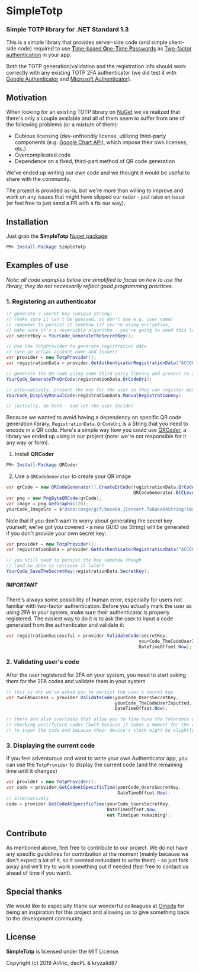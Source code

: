 # SimpleTotp
### Simple TOTP library for .NET Standard 1.3

This is a simple library that provides server-side code (and simple client-side code) required to use [**T**ime-based **O**ne-**T**ime **P**asswords](https://en.wikipedia.org/wiki/Time-based_One-time_Password_algorithm) as [Two-factor authentication](https://en.wikipedia.org/wiki/Multi-factor_authentication) in your app.

Both the TOTP generation/validation and the registration info should work correctly with any existing TOTP 2FA authenticator (we did test it with [Google Authenticator](https://play.google.com/store/apps/details?id=com.google.android.apps.authenticator2) and [Microsoft Authenticator](https://play.google.com/store/apps/details?id=com.azure.authenticator)).

## Motivation
When looking for an existing TOTP library on [NuGet](https://www.nuget.org/) we've realized that there's only a couple available and all of them seem to suffer from one of the following problems (or a mixture of them):

* Dubious licensing (dev-unfriendly license, utilizing third-party components (e.g. [Google Chart API](https://en.wikipedia.org/wiki/Google_Chart_API)), which impose their own licenses, etc.)
* Overcomplicated code
* Dependence on a fixed, third-part method of QR code generation

We've ended up writing our own code and we thought it would be useful to share with the community.

The project is provided as-is, but we're more than willing to improve and work on any issues that might have slipped our radar - just raise an issue (or feel free to just send a PR with a fix our way).

## Installation

Just grab the **SimpleTotp** [Nuget package](https://www.nuget.org/packages/SimpleTotp/):

```powershell
PM> Install-Package SimpleTotp
```

## Examples of use

*Note: all code examples below are simplified to focus on how to use the library, they do not necessarily reflect good programming practices.*

### 1. Registering an authenticator

```csharp
// generate a secret key (unique string)
// (make sure it can't be guessed, so don't use e.g. user name)
// remember to persist it somehow (if you're using encryption,
// make sure it's a reversible algorithm - you're going to need this later)
var secretKey = YourCode_GenerateTheSecretKey();

// Use the TotpProvider to generate registration data
// (use an actual account name and issuer)
var provider = new TotpProvider();
var registrationData = provider.GetAuthenticatorRegistrationData("ACCOUNT_NAME", "ISSUER", secretKey);

// generate the QR code using some third-party library and present to the user
YourCode_GenerateTheQrCode(registrationData.QrCodeUri);

// alternatively, present the key for the user so they can register manually
YourCode_DisplayManualCode(registrationData.ManualRegistrationKey)

// (actually, do both - and let the user decide)
```

Because we wanted to avoid having a dependency on specific QR code generation library, `RegistrationData.QrCodeUri` is a String that you need to encode in a QR code. Here's a simple way how you could use [QRCoder](https://www.nuget.org/packages/QRCoder/), a library we ended up using in our project (note: we're not responsible for it any way or form).

1. Install **QRCoder**
```powershell
PM> Install-Package QRCoder
```
2. Use a `QRCodeGenerator` to create your QR image
```csharp
var qrCode = new QRCodeGenerator().CreateQrCode(registrationData.QrCodeUri,
                                                QRCodeGenerator.ECCLevel.L);
var png = new PngByteQRCode(qrCode);
var image = png.GetGraphic(20);
yourCode_ImageSrc = $"data:image/gif;base64,{Convert.ToBase64String(image)}";
```

Note that if you don't want to worry about generating the secret key yourself, we've got you covered - a new GUID (as String) will be generated if you don't provide your own secret key:

```csharp
var provider = new TotpProvider();
var registrationData = provider.GetAuthenticatorRegistrationData("ACCOUNT_NAME", "ISSUER");

// you still need to persist the key somehow though
// (and be able to retrieve it later)
YourCode_SaveTheSecretKey(registrationData.SecretKey);
```

##### IMPORTANT
There's always some possibility of human error, especially for users not familiar with two-factor authentication. Before you actually mark the user as using 2FA in your system, make sure their authenticator is properly registered. The easiest way to do it is to ask the user to input a code generated from the authenticator and validate it:

```csharp
var registrationSuccessful = provider.ValidateCode(secretKey,
                                                  yourCode_TheCodeUserInputted,
                                                  DateTimeOffset.Now);
```

### 2. Validating user's code
After the user registered for 2FA on your system, you need to start asking them for the 2FA codes and validate them in your system

```csharp
// this is why we've asked you to persist the user's secret key
var twoFASuccess = provider.ValidateCode(yourCode_UsersSecretKey,
                                         yourCode_TheCodeUserInputted,
                                         DateTimeOffset.Now);

// there are also overloads that allow you to fine-tune the tolerance of
// checking past/future codes (both because it takes a moment for the user
// to input the code and because their device's clock might be slightly off)
```

### 3. Displaying the current code
If you feel adventurous and want to write your own Authenticator app, you can use the `TotpProvider` to display the current code (and the remaining time until it changes)

```csharp
var provider = new TotpProvider();
var code = provider.GetCodeAtSpecificTime(yourCode_UsersSecretKey,
                                          DateTimeOffset.Now);
// alternatively
code = provider.GetCodeAtSpecificTime(yourCode_UsersSecretKey,
                                      DateTimeOffset.Now,
                                      out TimeSpan remaining);
```

## Contribute

As mentioned above, feel free to contribute to our project. We do not have any specific guidelines for contribution at the moment (mainly because we don't expect a lot of it, so it seemed redundant to write them) - so just fork away and we'll try to work something out if needed (feel free to contact us ahead of time if you want).

## Special thanks

We would like to especially thank our wonderful colleagues at [Omada](https://www.omada.net) for being an inspiration for this project and allowing us to give something back to the development community.

## License

**SimpleTotp** is licensed under the MIT License.

Copyright (c) 2019 Al4ric, decPL & kryzalid87